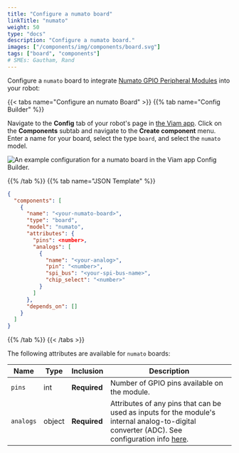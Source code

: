 ```yaml
---
title: "Configure a numato board"
linkTitle: "numato"
weight: 50
type: "docs"
description: "Configure a numato board."
images: ["/components/img/components/board.svg"]
tags: ["board", "components"]
# SMEs: Gautham, Rand
---
```


<!-- TODO: section on why configuring this one WITH another board is necessary & why the module is useful. -->
Configure a `numato` board to integrate [Numato GPIO Peripheral Modules](https://numato.com/product-category/automation/gpio-modules/) into your robot:

{{< tabs name="Configure an numato Board" >}}
{{% tab name="Config Builder" %}}

Navigate to the **Config** tab of your robot's page in [the Viam app](https://app.viam.com).
Click on the **Components** subtab and navigate to the **Create component** menu.
Enter a name for your board, select the type `board`, and select the `numato` model.

![An example configuration for a numato board in the Viam app Config Builder.](../img/numato-ui-config.png)

{{% /tab %}}
{{% tab name="JSON Template" %}}

```json {class="line-numbers linkable-line-numbers"}
{
  "components": [
    {
      "name": "<your-numato-board>",
      "type": "board",
      "model": "numato",
      "attributes": {
        "pins": <number>,
        "analogs": [
          {
            "name": "<your-analog>",
            "pin": "<number>",
            "spi_bus": "<your-spi-bus-name>",
            "chip_select": "<number>"
          }
        ]
      },
      "depends_on": []
    }
  ]
}
```

{{% /tab %}}
{{< /tabs >}}

The following attributes are available for `numato` boards:

| Name | Type | Inclusion | Description |
| ---- | ---- | --------- | ----------- |
| `pins` | int | **Required** | Number of GPIO pins available on the module. |
| `analogs` | object | **Required** | Attributes of any pins that can be used as inputs for the module's internal analog-to-digital converter (ADC). See configuration info [here](/components/board/#analogs). |
<!-- I think these are available but I need to confirm
| `digital_interrupts` | object | Optional | Pin and name of any digital interrupts. See configuration info [here](/components/board/#digital-interrupts). |
| `spis` | object | Optional | Any Serial Peripheral Interface (SPI) chip select bus pins' index and name. See configuration info [here](/components/board/#spi-buses). |
| `i2cs` | object | Optional | Any Inter Integrated Circuit (I2C) bus pins' index and name. See configuration info [here](/components/board/#i2cs). | -->
